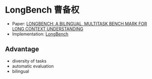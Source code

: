 # LongBench 曹备权
- Paper: [LONGBENCH: A BILINGUAL, MULTITASK BENCH
MARK FOR LONG CONTEXT UNDERSTANDING](https://arxiv.org/pdf/2308.14508.pdf)
- Implementation: [LongBench](https://github.com/THUDM/LongBench/blob/main/)

## Advantage
- diversity of tasks
- automatic evaluation
- bilingual